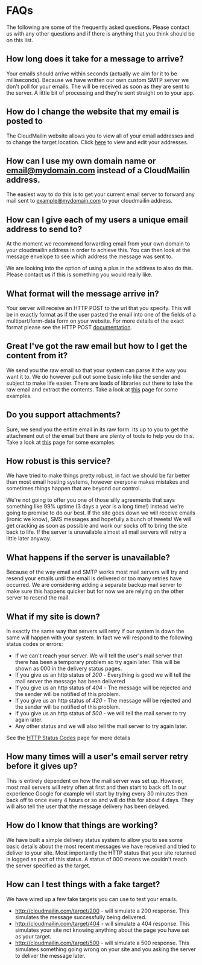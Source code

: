FAQs
=

The following are some of the frequently asked questions. Please contact us with any other questions and if there is anything that you think should be on this list.

How long does it take for a message to arrive?
-
Your emails should arrive within seconds (actually we aim for it to be milliseconds). Because we have written our own custom SMTP server we don't poll for your emails. The will be received as soon as they are sent to the server. A little bit of processing and they're sent straight on to your app.

How do I change the website that my email is posted to
-
The CloudMailin website allows you to view all of your email addresses and to change the target location. Click [here](http://cloudmailin.com/addresses) to view and edit your addresses.

How can I use my own domain name or email@mydomain.com instead of a CloudMailin address.
-
The easiest way to do this is to get your current email server to forward any mail sent to example@mydomain.com to your cloudmailin address.

How can I give each of my users a unique email address to send to?
-
At the moment we recommend forwarding email from your own domain to your cloudmailin address in order to achieve this. You can then look at the message envelope to see which address the message was sent to.

We are looking into the option of using a plus in the address to also do this. Please contact us if this is something you would really like.

What format will the message arrive in?
-
Your server will receive an HTTP POST to the url that you specify. This will be in exactly format as if the user pasted the email into one of the fields of a multipart/form-data form on your website. For more details of the exact format please see the HTTP POST [documentation](post_format).

Great I've got the raw email but how to I get the content from it?
-
We send you the raw email so that your system can parse it the way you want it to. We do however pull out some basic info like the sender and subject to make life easier. There are loads of libraries out there to take the raw email and extract the contents. Take a look at [this](parsing_email) page for some examples.

Do you support attachments?
-
Sure, we send you the entire email in its raw form. Its up to you to get the attachment out of the email but there are plenty of tools to help you do this. Take a look at [this](parsing_email) page for some examples.

How robust is this service?
-
We have tried to make things pretty robust, in fact we should be far better than most email hosting systems, however everyone makes mistakes and sometimes things happen that are beyond our control.

We're not going to offer you one of those silly agreements that says something like 99% uptime (3 days a year is a long time!) instead we're going to promise to do our best. If the site goes down we will receive emails (ironic we know), SMS messages and hopefully a bunch of tweets! We will get cracking as soon as possible and work our socks off to bring the site back to life. If the server is unavailable almost all mail servers will retry a little later anyway.

What happens if the server is unavailable?
-
Because of the way email and SMTP works most mail servers will try and resend your emails until the email is delivered or too many retries have occurred. We are considering adding a separate backup mail server to make sure this happens quicker but for now we are relying on the other server to resend the mail.

What if my site is down?
-
In exactly the same way that servers will retry if our system is down the same will happen with your system. In fact we will respond to the following status codes or errors:

* If we can't reach your server. We will tell the user's mail server that there has been a temporary problem so try again later. This will be shown as 000 in the delivery status pages.
* If you give us an http status of *200* - Everything is good we will tell the mail server the message has been delivered
* If you give us an http status of *404* - The message will be rejected and the sender will be notified of this problem.
* If you give us an http status of *420* - The message will be rejected and the sender will be notified of this problem.
* If you give us an http status of *500* - we will tell the mail server to try again later.
* Any other status and we will also tell the mail server to try again later.

See the [HTTP Status Codes](http_status_codes) page for more details

How many times will a user's email server retry before it gives up?
-
This is entirely dependent on how the mail server was set up. However, most mail servers will retry often at first and then start to back off. In our experience Google for example will start by trying every 30 minutes then back off to once every 4 hours or so and will do this for about 4 days. They will also tell the user that the message delivery has been delayed.

How do I know that things are working?
-
We have built a simple delivery status system to allow you to see some basic details about the most recent messages we have received and tried to deliver to your site. Most importantly the HTTP status that your site returned is logged as part of this status. A status of 000 means we couldn't reach the server specified as the target.

How can I test things with a fake target?
-
We have wired up a few fake targets you can use to test your emails.

* http://cloudmailin.com/target/200 - will simulate a 200 response. This simulates the message successfully being delivered.
* http://cloudmailin.com/target/404 - will simulate a 404 response. This simulates your site not knowing anything about the page you have set as your target.
* http://cloudmailin.com/target/500 - will simulate a 500 response. This simulates something going wrong on your site and you asking the server to deliver the message later.